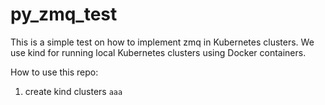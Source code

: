 # py_zmq_test
This is a simple test on how to implement zmq in Kubernetes clusters.
We use kind for running local Kubernetes clusters using Docker containers.

How to use this repo:

1. create kind clusters
```aaa```
